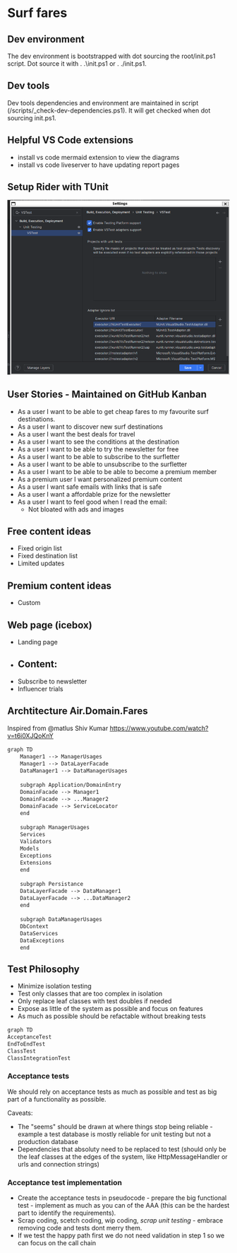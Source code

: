 # Surf fares

## Dev environment

The dev environment is bootstrapped with dot sourcing the root/init.ps1 script. Dot source it with . .\init.ps1 or . ./init.ps1.

## Dev tools

Dev tools dependencies and environment are maintained in script (/scripts/_check-dev-dependencies.ps1). It will get checked when dot sourcing init.ps1.

## Helpful VS Code extensions

- install vs code mermaid extension to view the diagrams
- install vs code liveserver to have updating report pages

## Setup Rider with TUnit

![alt text](/doc/img/image.png)

## User Stories - Maintained on GitHub Kanban

- As a user I want to be able to get cheap fares to my favourite surf destinations.
- As a user I want to discover new surf destinations
- As a user I want the best deals for travel
- As a user I want to see the conditions at the destination
- As a user I want to be able to try the newsletter for free
- As a user I want to be able to subscribe to the surfletter
- As a user I want to be able to unsubscribe to the surfletter
- As a user I want to be able to be able to become a premium member
- As a premium user I want personalized premium content
- As a user I want safe emails with links that is safe
- As a user I want a affordable prize for the newsletter
- As a user I want to feel good when I read the email:
    - Not bloated with ads and images

## Free content ideas
- Fixed origin list
- Fixed destination list
- Limited updates

## Premium content ideas
- Custom

## Web page (icebox)
- Landing page
- Content:
    -
- Subscribe to newsletter
- Influencer trials

## Archtitecture Air.Domain.Fares

Inspired from @matlus Shiv Kumar
https://www.youtube.com/watch?v=t6i0XJQoKnY


```mermaid
graph TD
    Manager1 --> ManagerUsages
    Manager1 --> DataLayerFacade
    DataManager1 --> DataManagerUsages

    subgraph Application/DomainEntry
    DomainFacade --> Manager1
    DomainFacade --> ...Manager2
    DomainFacade --> ServiceLocator
    end

    subgraph ManagerUsages
    Services
    Validators
    Models
    Exceptions
    Extensions
    end

    subgraph Persistance
    DataLayerFacade --> DataManager1
    DataLayerFacade --> ...DataManager2
    end

    subgraph DataManagerUsages
    DbContext
    DataServices
    DataExceptions
    end
```

## Test Philosophy

- Minimize isolation testing
- Test only classes that are too complex in isolation
- Only replace leaf classes with test doubles if needed
- Expose as little of the system as possible and focus on features
- As much as possible should be refactable without breaking tests

```mermaid
graph TD
AcceptanceTest
EndToEndTest
ClassTest
ClassIntegrationTest
```

### Acceptance tests

We should rely on acceptance tests as much as possible and test as big part of a functionality as possible.

Caveats:
- The "seems" should be drawn at where things stop being reliable - example a test database is mostly reliable for unit testing but not a production database
- Dependencies that absoluty need to be replaced to test (should only be the leaf classes at the edges of the system, like HttpMessageHandler or urls and connection strings)

### Acceptance test implementation

- Create the acceptance tests in pseudocode - prepare the big functional test - implement as much as you can of the AAA (this can be the hardest part to identify the requirements).
- Scrap coding, scetch coding, wip coding, *scrap unit testing* - embrace removing code and tests dont merry them.
- If we test the happy path first we do not need validation in step 1 so we can focus on the call chain
